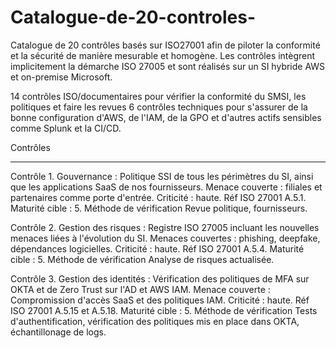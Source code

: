 # Catalogue-de-20-controles-
Catalogue de 20 contrôles basés sur ISO27001 afin de piloter la conformité et la sécurité de manière mesurable et homogène. 
Les contrôles intègrent implicitement la démarche ISO 27005 et sont réalisés sur un SI hybride AWS et on-premise Microsoft.

14 contrôles ISO/documentaires pour vérifier la conformité du SMSI, les politiques et faire les revues
6 contrôles techniques pour s'assurer de la bonne configuration d'AWS, de l'IAM, de la GPO et d'autres actifs sensibles comme Splunk et la CI/CD.

Contrôles 
_______________________________________________________________________________________________________________________
Contrôle 1. Gouvernance : Politique SSI de tous les périmètres du SI, ainsi que les applications SaaS de nos fournisseurs. Menace couverte : filiales et partenaires comme porte d'entrée. Criticité : haute. Réf ISO 27001 A.5.1. Maturité cible : 5. Méthode de vérification Revue politique, fournisseurs.

Contrôle 2. Gestion des risques : Registre ISO 27005 incluant les nouvelles menaces liées à l'évolution du SI. Menaces couvertes : phishing, deepfake, dépendances logicielles. Criticité : haute. Réf ISO 27001 A.5.4. Maturité cible : 5. Méthode de vérification Analyse de risques actualisée.

Contrôle 3. Gestion des identités : Vérification des politiques de MFA sur OKTA et de Zero Trust sur l'AD et AWS IAM. Menace couverte : Compromission d'accès SaaS et des politiques IAM. Criticité : haute. Réf ISO 27001 A.5.15 et A.5.18. Maturité cible : 5. Méthode de vérification Tests d'authentification, vérification des politiques mis en place dans OKTA, échantillonage de logs.   
